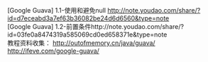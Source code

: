 [Google Guava] 1.1-使用和避免null http://note.youdao.com/share/?id=d7eceabd3a7ef63b36082be24d6d6560&type=note  
[Google Guava] 1.2-前置条件http://note.youdao.com/share/?id=03fe0a8474319a585069cd0ed658371e&type=note  
教程资料收集：
http://outofmemory.cn/java/guava/  
http://ifeve.com/google-guava/